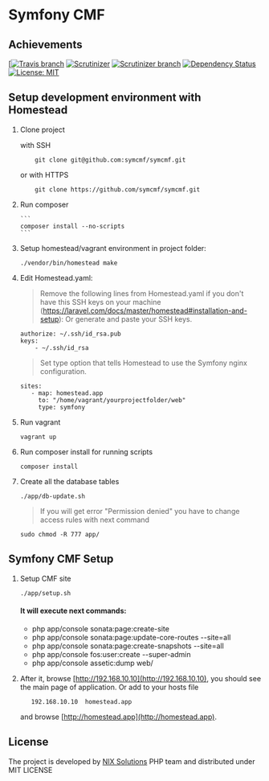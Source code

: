 Symfony CMF
========================

## Achievements

[[![Travis branch](https://img.shields.io/travis/symcmf/symcmf/master.svg)]() [![Scrutinizer](https://img.shields.io/scrutinizer/g/symcmf/symcmf/master.svg)]() [![Scrutinizer branch](https://img.shields.io/scrutinizer/coverage/g/symcmf/symcmf/master.svg)]() [![Dependency Status](https://www.versioneye.com/user/projects/58c68b82c920cf003daa4aa4/badge.svg?style=flat-square)](https://www.versioneye.com/user/projects/58c68b82c920cf003daa4aa4) [![License: MIT](https://img.shields.io/badge/License-MIT-yellow.svg)](https://github.com/symcmf/symcmf/blob/master/LICENSE)

## Setup development environment with Homestead 

1. Clone project

    with SSH

    ```
        git clone git@github.com:symcmf/symcmf.git
    ```
    
    or with HTTPS
    
    ```
        git clone https://github.com/symcmf/symcmf.git
    ```
	
2. Run composer
   
       ```
       composer install --no-scripts
       ```
3. Setup homestead/vagrant environment in project folder:
	
    ```
    ./vendor/bin/homestead make
	```

4. Edit Homestead.yaml:
    > Remove the following lines from Homestead.yaml if you don't have this SSH keys on your machine (https://laravel.com/docs/master/homestead#installation-and-setup):
	> Or generate and paste your SSH keys.
    
    ```
    authorize: ~/.ssh/id_rsa.pub
    keys:
        - ~/.ssh/id_rsa
     ```
     
     > Set type option that tells Homestead to use the Symfony nginx configuration.
     
     ```
    sites:
        - map: homestead.app
          to: "/home/vagrant/yourprojectfolder/web"
          type: symfony
    ```

5. Run vagrant
	
    ```
    vagrant up
    ```
    
5. Run composer install for running scripts
    
    ```
    composer install
    ```
    
6. Create all the database tables

    ```
    ./app/db-update.sh
    ```
    
    > If you will get error "Permission denied" you have to change access rules with next command 

    ```
    sudo chmod -R 777 app/
    ```
    
## Symfony CMF Setup
     
1. Setup CMF site

    ```
    ./app/setup.sh
    ```
    
     #### It will execute next commands:
     - php app/console sonata:page:create-site
     - php app/console sonata:page:update-core-routes --site=all
     - php app/console sonata:page:create-snapshots --site=all
     - php app/console fos:user:create --super-admin
     - php app/console assetic:dump web/
        
2. After it, browse [http://192.168.10.10](http://192.168.10.10), you should see the main page of application.
   Or add to your hosts file 
    
     ```
        192.168.10.10  homestead.app
     ```
   
     and browse [http://homestead.app](http://homestead.app).
     
## License

The project is developed by [NIX Solutions](https://www.nixsolutions.com/) PHP team and distributed under MIT LICENSE